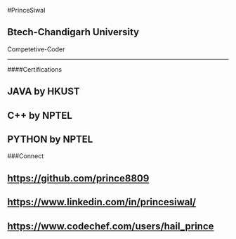 #PrinceSiwal

Btech-Chandigarh University 
---

Competetive-Coder

---

####Certifications

JAVA by HKUST
---
C++ by NPTEL
---
PYTHON by NPTEL
---

###Connect

https://github.com/prince8809
---
https://www.linkedin.com/in/princesiwal/
---
https://www.codechef.com/users/hail_prince
---
